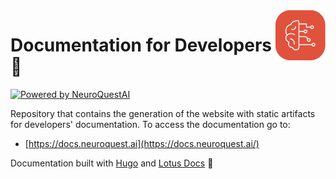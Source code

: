 <img src="brand/logo/neuroquest-orange-logo.png" align="right" width="80" height="80"/>

# Documentation for Developers 📙

[![Powered by NeuroQuestAI](https://img.shields.io/badge/powered%20by-NeuroQuestAI-orange.svg?style=flat&colorA=E1523D&colorB=007D8A)](
https://neuroquest.ai)

Repository that contains the generation of the website with static artifacts for developers' documentation. To access the documentation go to:

  - [https://docs.neuroquest.ai](https://docs.neuroquest.ai/)

Documentation built with [Hugo](https://gohugo.io/) and [Lotus Docs](https://lotusdocs.dev/) 🧡

